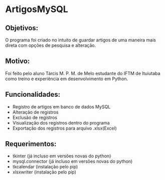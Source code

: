 # ArtigosMySQL

## Objetivos:
O programa foi criado no intuito de guardar artigos de  uma maneira mais direta com opções de pesquisa e alteração.

## Motivo:
Foi feito pelo aluno Tárcis M. P. M. de Melo  estudante do IFTM de Ituiutaba como treino e experiência em desenvolvimento em Python.

## Funcionalidades:
- Registro de artigos em banco de dados MySQL
- Alteração de registros
- Exclusão de registros
- Visualização dos registros dentro do programa
- Exportação dos registros para arquivo .xlsx(Excel)

## Requerimentos:
- tkinter (já incluso em versões novas do python)
- mysql.connector (já incluso em versões novas do python)
- tkcalendar (instalação pelo pip)
- xlsxwriter (instalação pelo pip)

